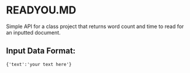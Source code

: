# READYOU.MD
Simple API for a class project that returns word count and time to read for an inputted document.

## Input Data Format:
`{'text':'your text here'}`
